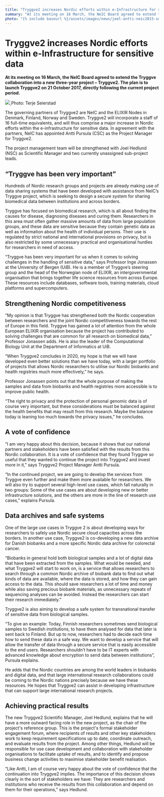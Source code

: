 ```yaml
---
title: "Tryggve2 increases Nordic efforts within e-Infrastructure for sensitive data"
summary: "At its meeting on 16 March, the NeIC Board agreed to extend the Tryggve collaboration into a new three-year project – Tryggve2. The plan is to launch Tryggve2 on 21 October 2017, directly following the current project period."
photo: "{% include baseurl %}/assets/images/news/joel-antti-neic2015-small.jpg"
---
```


# Tryggve2 increases Nordic efforts within e-Infrastructure for sensitive data

**At its meeting on 16 March, the NeIC Board agreed to extend the Tryggve collaboration into a new three-year project – Tryggve2. The plan is to launch Tryggve2 on 21 October 2017, directly following the current project period.**

<a href="{% include baseurl %}/assets/images/news/joel-antti-neic2015.jpg">
<img class="smallpic" src="{% include baseurl %}/assets/images/news/joel-antti-neic2015-small.jpg">
</a>
Photo: Terje Seierstad

The governing partners of Tryggve2 are NeIC and the ELIXIR Nodes in Denmark, Finland, Norway and Sweden. Tryggve2 will incorporate a staff of 16 full-time equivalents, and will thus comprise a major increase in Nordic efforts within the e-infrastructure for sensitive data. In agreement with the partners, NeIC has appointed Antti Pursula (CSC) as the Project Manager for Tryggve2.

The project management team will be strengthened with Joel Hedlund (NSC) as Scientific Manager and two currently unassigned sub-project leads.

## “Tryggve has been very important”

Hundreds of Nordic research groups and projects are already making use of data sharing systems that have been developed with assistance from NeIC’s Tryggve project, which is seeking  to design a secure system for sharing biomedical data between institutions and across borders.

Tryggve has focused on biomedical research, which is all about finding the causes for disease, diagnosing diseases and curing them. Researchers in this area  must often gather massive amounts of data from large population groups, and these data are sensitive because they contain genetic data as well as information about the health of individual persons. Their use is regulated by strict national and international provisions on privacy, but is also restricted by some unnecessary practical and organisational hurdles for researchers in need of access.

“Tryggve has been very important for us when it comes to solving challenges in the handling of sensitive data,” says Professor Inge Jonassen at the University of Bergen (UiB). He is a member of Tryggve’s steering group and the head of the Norwegian node of ELIXIR, an intergovernmental organisation that brings together life science resources from across Europe. These resources include databases, software tools, training materials, cloud platforms and supercomputers.

## Strengthening Nordic competitiveness

“My opinion is that Tryggve has strengthened both the Nordic cooperation between researchers and the joint Nordic competitiveness towards the rest of Europe in this field. Tryggve has gained a lot of attention from the whole European ELIXIR organisation because the project has contributed to solving challenges that are common for all research on biomedical data,” Professor Jonassen adds. He is also the leader of the Computational Biology Unit at the Department of Informatics at UiB.

“When Tryggve2 concludes in 2020, my hope is that we will have developed even better solutions than we have today, with a larger portfolio of projects that allows Nordic researchers to utilise our Nordic biobanks and health registries much more effectively,” he says.

Professor Jonassen points out that the whole purpose of making the samples and data from biobanks and health registries more accessible is to improve public health.

“The right to privacy and the protection of personal genomic data is of course very important, but these considerations must be balanced against the health benefits that may result from this research. Maybe the balance today is leaning too much towards the privacy issues,” he concludes.

## A vote of confidence

“I am very happy about this decision, because it shows that our national partners and stakeholders have been satisfied with the results from this Nordic collaboration. It is a vote of confidence that they found Tryggve so useful that they wanted to continue the project into Tryggve2 and invest more in it,” says Tryggve2 Project Manager Antti Pursula.

“In the continued project, we are going to develop the services from Tryggve even further and make them more available for researchers. We will also try to support several high-level use cases, which fall naturally in two groups: Some of the use cases are about developing new or better infrastructure solutions, and the others are more in the line of research use cases,” explains Pursula.

## Data archives and safe systems

One of the large use cases in Tryggve 2 is about developing ways for researchers to safely use Nordic secure cloud capacities across the borders. In another use case, Tryggve2 is co-developing a new data archive for Danish biobanks and a more specific Nordic data archive for colorectal cancer.

“Biobanks in general hold both biological samples and a lot of digital data that have been extracted from the samples. What would be needed, and what Tryggve2 will start to work on, is a service that allows researchers to search through a common Nordic archive of biobank data to find out what kinds of data are available, where the data is stored, and how they can gain access to the data. This should save researchers a lot of time and money while also saving precious biobank materials, as unnecessary repeats of sequencing analyses can be avoided. Instead the researchers can start their research immediately.”

Tryggve2 is also aiming to develop a safe system for transnational transfer of sensitive data from biological samples.

“To give an example: Today, Finnish researchers sometimes send biological samples to Swedish institutions, to have them analysed for data that later is sent back to Finland. But up to now, researchers had to decide each time how to send these data in a safe way. We want to develop a service that will allow the transfer of data through a secure service that is easily accessible to the end users. Researchers shouldn’t have to be IT experts with advanced knowledge about encryption to send data between institutions”, Pursula explains.

He adds that the Nordic countries are among the world leaders in biobanks and digital data, and that large international research collaborations could be coming to the Nordic nations precisely because we have these resources. He hopes that Tryggve2 can assist in developing infrastructure that can support large international research projects.

## Achieving practical results

The new Tryggve2 Scientific Manager, Joel Hedlund, explains that he will have a more outward facing role in the new project, as the chair of the project's reference group. This is the project's formal stakeholder engagement forum, where recipients of results and other key stakeholders work to keep requirement specifications up to date, coordinate outreach, and evaluate results from the project. Among other things, Hedlund will be responsible for use case development and collaboration with stakeholder organisations to facilitate uptake of results, and to identify and propose business change activities to maximise stakeholder benefit realisation.

“Like Antti, I am of course very happy about the vote of confidence that the continuation into Tryggve2 implies. The importance of this decision shows clearly in the sort of stakeholders we have: They are researchers and institutions who receive the results from this collaboration and depend on them for their operations,” says Hedlund.
